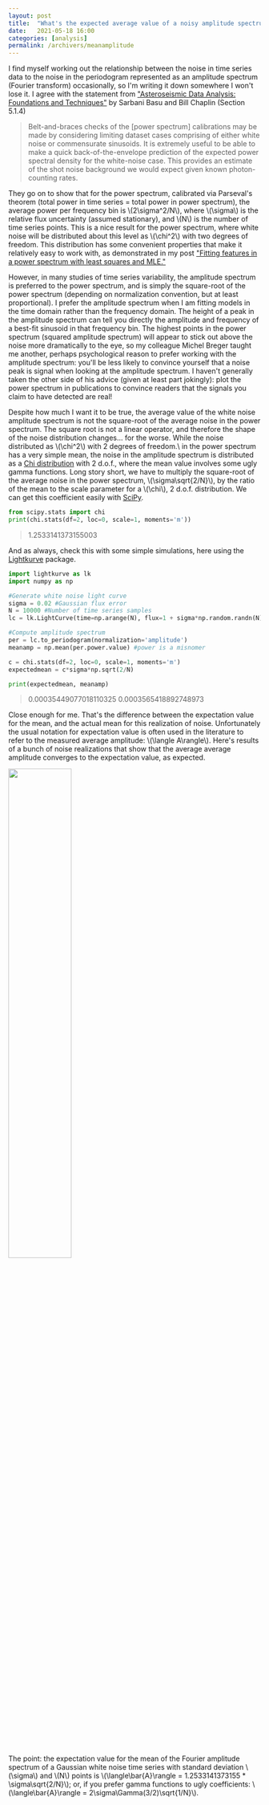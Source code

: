 ```yaml
---
layout: post
title:  "What's the expected average value of a noisy amplitude spectrum?"
date:   2021-05-18 16:00
categories: [analysis]
permalink: /archivers/meanamplitude
---
```


I find myself working out the relationship between the noise in time series data to the noise in the periodogram represented as an amplitude spectrum (Fourier transform) occasionally, so I'm writing it down somewhere I won't lose it. I agree with the statement from ["Asteroseismic Data Analysis: Foundations and Techniques"](https://princeton.universitypressscholarship.com/view/10.23943/princeton/9780691162928.001.0001/upso-9780691162928) by Sarbani Basu and Bill Chaplin (Section 5.1.4)

> Belt-and-braces checks of the [power spectrum] calibrations may be made by considering limiting dataset cases comprising of either white noise or commensurate sinusoids. It is extremely useful to be able to make a quick back-of-the-envelope prediction of the expected power spectral density for the white-noise case. This provides an estimate of the shot noise background we would expect given known photon-counting rates.

They go on to show that for the power spectrum, calibrated via Parseval's theorem (total power in time series = total power in power spectrum), the average power per frequency bin is \\(2\sigma^2/N\\), where \\(\sigma\\) is the relative flux uncertainty (assumed stationary), and \\(N\\) is the number of time series points.  This is a nice result for the power spectrum, where white noise will be distributed about this level as \\(\chi^2\\) with two degrees of freedom. This distribution has some convenient properties that make it relatively easy to work with, as demonstrated in my post ["Fitting features in a power spectrum with least squares and MLE."](http://keatonb.github.io/archivers/powerspectrumfits)

However, in many studies of time series variability, the amplitude spectrum is preferred to the power spectrum, and is simply the square-root of the power spectrum (depending on normalization convention, but at least proportional). I prefer the amplitude spectrum when I am fitting models in the time domain rather than the frequency domain. The height of a peak in the amplitude spectrum can tell you directly the amplitude and frequency of a best-fit sinusoid in that frequency bin. The highest points in the power spectrum (squared amplitude spectrum) will appear to stick out above the noise more dramatically to the eye, so my colleague Michel Breger taught me another, perhaps psychological reason to prefer working with the amplitude spectrum: you'll be less likely to convince yourself that a noise peak is signal when looking at the amplitude spectrum. I haven't generally taken the other side of his advice (given at least part jokingly): plot the power spectrum in publications to convince readers that the signals you claim to have detected are real!

Despite how much I want it to be true, the average value of the white noise amplitude spectrum is not the square-root of the average noise in the power spectrum. The square root is not a linear operator, and therefore the shape of the noise distribution changes... for the worse.  While the noise distributed as \\(\chi^2\\) with 2 degrees of freedom.\ in the power spectrum has a very simple mean, the noise in the amplitude spectrum is distributed as a [Chi distribution](https://en.wikipedia.org/wiki/Chi_distribution) with 2 d.o.f., where the mean value involves some ugly gamma functions. Long story short, we have to multiply the square-root of the average noise in the power spectrum, \\(\sigma\sqrt{2/N}\\), by the ratio of the mean to the scale parameter for a \\(\chi\\), 2 d.o.f. distribution. We can get this coefficient easily with [SciPy](https://www.scipy.org/). 

```python
from scipy.stats import chi
print(chi.stats(df=2, loc=0, scale=1, moments='m'))
```

> 1.2533141373155003

And as always, check this with some simple simulations, here using the [Lightkurve](http://docs.lightkurve.org/) package. 

```python
import lightkurve as lk
import numpy as np

#Generate white noise light curve
sigma = 0.02 #Gaussian flux error
N = 10000 #Number of time series samples
lc = lk.LightCurve(time=np.arange(N), flux=1 + sigma*np.random.randn(N))

#Compute amplitude spectrum
per = lc.to_periodogram(normalization='amplitude')
meanamp = np.mean(per.power.value) #power is a misnomer

c = chi.stats(df=2, loc=0, scale=1, moments='m')
expectedmean = c*sigma*np.sqrt(2/N)

print(expectedmean, meanamp)
```

> 0.00035449077018110325 0.0003565418892748973

Close enough for me.  That's the difference between the expectation value for the mean, and the actual mean for this realization of noise.  Unfortunately the usual notation for expectation value is often used in the literature to refer to the measured average amplitude: \\(\langle A\rangle\\).  Here's results of a bunch of noise realizations that show that the average average amplitude converges to the expectation value, as expected.

<img src="http://keatonb.github.io/img/meanampdist.png" width="50%" />

The point: the expectation value for the mean of the Fourier amplitude spectrum of a Gaussian white noise time series with standard deviation \\(\sigma\\) and \\(N\\) points is \\(\langle\bar{A}\rangle = 1.2533141373155 * \sigma\sqrt{2/N}\\); or, if you prefer gamma functions to ugly coefficients: \\(\langle\bar{A}\rangle = 2\sigma\Gamma(3/2)\sqrt{1/N}\\).